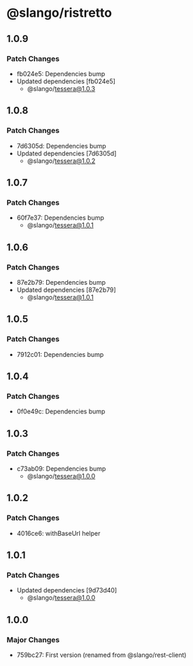 # @slango/ristretto

## 1.0.9

### Patch Changes

- fb024e5: Dependencies bump
- Updated dependencies [fb024e5]
  - @slango/tessera@1.0.3

## 1.0.8

### Patch Changes

- 7d6305d: Dependencies bump
- Updated dependencies [7d6305d]
  - @slango/tessera@1.0.2

## 1.0.7

### Patch Changes

- 60f7e37: Dependencies bump
  - @slango/tessera@1.0.1

## 1.0.6

### Patch Changes

- 87e2b79: Dependencies bump
- Updated dependencies [87e2b79]
  - @slango/tessera@1.0.1

## 1.0.5

### Patch Changes

- 7912c01: Dependencies bump

## 1.0.4

### Patch Changes

- 0f0e49c: Dependencies bump

## 1.0.3

### Patch Changes

- c73ab09: Dependencies bump
  - @slango/tessera@1.0.0

## 1.0.2

### Patch Changes

- 4016ce6: withBaseUrl helper

## 1.0.1

### Patch Changes

- Updated dependencies [9d73d40]
  - @slango/tessera@1.0.0

## 1.0.0

### Major Changes

- 759bc27: First version (renamed from @slango/rest-client)
